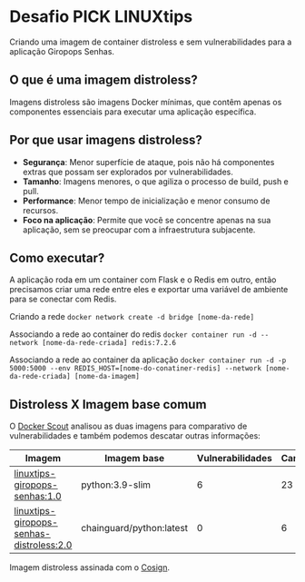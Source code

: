 # Desafio PICK LINUXtips
Criando uma imagem de container distroless e sem vulnerabilidades para a aplicação Giropops Senhas.

## O que é uma imagem distroless?
Imagens distroless são imagens Docker mínimas, que contêm apenas os componentes essenciais para executar uma aplicação específica. 

## Por que usar imagens distroless?
- **Segurança**: Menor superfície de ataque, pois não há componentes extras que possam ser explorados por vulnerabilidades.
- **Tamanho**: Imagens menores, o que agiliza o processo de build, push e pull.
- **Performance**: Menor tempo de inicialização e menor consumo de recursos.
- **Foco na aplicação**: Permite que você se concentre apenas na sua aplicação, sem se preocupar com a infraestrutura subjacente.

## Como executar?
A aplicação roda em um container com Flask e o Redis em outro, então precisamos criar uma rede entre eles e exportar uma variável de ambiente para se conectar com Redis.

Criando a rede
`docker network create -d bridge [nome-da-rede]`

Associando a rede ao container do redis
`docker container run -d --network [nome-da-rede-criada] redis:7.2.6`

Associando a rede ao container da aplicação
``docker container run -d -p 5000:5000 --env REDIS_HOST=[nome-do-conatiner-redis] --network [nome-da-rede-criada] [nome-da-imagem]``

## Distroless X Imagem base comum

O [Docker Scout](https://docs.docker.com/scout/) analisou as duas imagens para comparativo de vulnerabilidades e também podemos descatar outras informações: 

| Imagem | Imagem base | Vulnerabilidades | Camadas | Tamanho |
|---|---|---|---|---|
| [linuxtips-giropops-senhas:1.0](https://hub.docker.com/layers/dissipar/linuxtips-giropops-senhas/1.0/images/sha256-148def4674fe512a913a2be8602366181bbc36b882a22b66f24f3d4fe771ea15?context=repo) |python:3.9-slim | 6 | 23 | 134 MB |
| [linuxtips-giropops-senhas-distroless:2.0](https://hub.docker.com/layers/dissipar/linuxtips-giropops-senhas-distroless/2.0/images/sha256-8518e704d95214d51bf343b96521b697d741d743c8c9d3922ede9655341d22a9?context=repo) | chainguard/python:latest | 0 | 6 | 72.4 MB |

Imagem distroless assinada com o [Cosign](https://docs.sigstore.dev).
